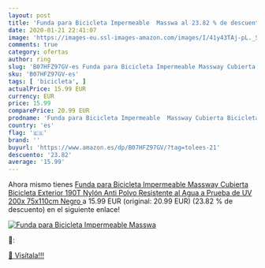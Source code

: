 ```yaml
---
layout: post
title: 'Funda para Bicicleta Impermeable  Masswa al 23.82 % de descuento'
date: 2020-01-21 22:41:07
image: 'https://images-eu.ssl-images-amazon.com/images/I/41y43TAj-pL._SL200_.jpg'
comments: true
category: ofertas
author: ring
slug: 'B07HFZ97GV-es Funda para Bicicleta Impermeable Massway Cubierta...'
sku: 'B07HFZ97GV-es'
tags: [ 'bicicleta', ]
actualPrice: 15.99 EUR
currency: EUR
price: 15.99
comparePrice: 20.99 EUR
prodname: 'Funda para Bicicleta Impermeable  Massway Cubierta Bicicleta Exterior 190T Nylón Anti Polvo Resistente al Agua a Prueba de UV 200x 75x110cm  Negro '
country: 'es'
flag: '🇪🇸'
brand: ''
buyurl: 'https://www.amazon.es/dp/B07HFZ97GV/?tag=tolees-21'
descuento: '23.82'
average: '15.99'
---
```


Ahora mismo tienes [Funda para Bicicleta Impermeable  Massway Cubierta Bicicleta Exterior 190T Nylón Anti Polvo Resistente al Agua a Prueba de UV 200x 75x110cm  Negro ](https://www.amazon.es/dp/B07HFZ97GV/?tag=tolees-21) a 15.99 EUR (original: 20.99 EUR) (23.82 %  de descuento) en el siguiente enlace!

[![Funda para Bicicleta Impermeable  Masswa](https://images-eu.ssl-images-amazon.com/images/I/41y43TAj-pL._SL200_.jpg)](https://www.amazon.es/dp/B07HFZ97GV/?tag=tolees-21)

🔎:


[🛒 Visítala!!!](https://www.amazon.es/dp/B07HFZ97GV/?tag=tolees-21)
